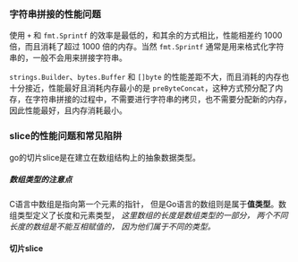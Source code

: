 ### 字符串拼接的性能问题

使用 `+` 和 `fmt.Sprintf` 的效率是最低的，和其余的方式相比，性能相差约 1000 倍，而且消耗了超过 1000 倍的内存。当然 `fmt.Sprintf` 通常是用来格式化字符串的，一般不会用来拼接字符串。

`strings.Builder`、`bytes.Buffer` 和 `[]byte` 的性能差距不大，而且消耗的内存也十分接近，性能最好且消耗内存最小的是 `preByteConcat`，这种方式预分配了内存，在字符串拼接的过程中，不需要进行字符串的拷贝，也不需要分配新的内存，因此性能最好，且内存消耗最小。



### slice的性能问题和常见陷阱

go的切片slice是在建立在数组结构上的抽象数据类型。

##### 数组类型的注意点

C语言中数组是指向第一个元素的指针， 但是Go语言的数组则是属于**值类型**。数组类型定义了长度和元素类型， *这里数组的长度是数组类型的一部分， 两个不同长度的数组是不能互相赋值的， 因为他们属于不同的类型。*

#### 切片slice





